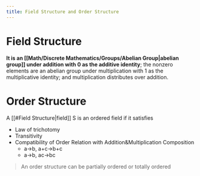 ```yaml
---
title: Field Structure and Order Structure
---
```

# Field Structure
**It is an [[Math/Discrete Mathematics/Groups/Abelian Group|abelian group]] under addition with 0 as the additive identity**; the nonzero elements are an abelian group under multiplication with 1 as the multiplicative identity; and multiplication distributes over addition.

# Order Structure
A [[#Field Structure|field]] S is an ordered field if it satisfies
* Law of trichotomy
* Transitivity
* Compatibility of Order Relation with Addition&Multiplication Composition
	* a->b, a+c->b+c
	* a->b, ac->bc

> An order structure can be partially ordered or totally ordered